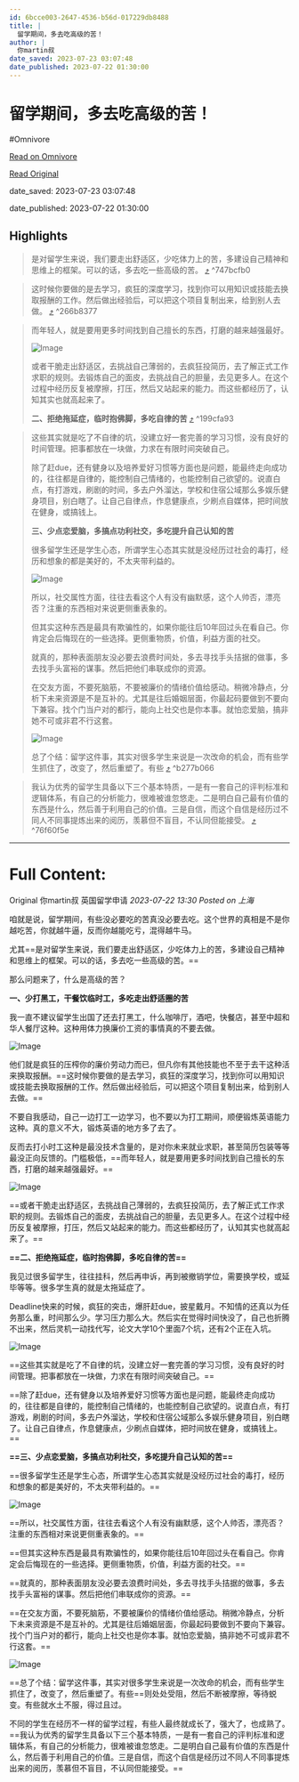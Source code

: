 ```yaml
---
id: 6bcce003-2647-4536-b56d-017229db8488
title: |
  留学期间，多去吃高级的苦！
author: |
  你martin叔
date_saved: 2023-07-23 03:07:48
date_published: 2023-07-22 01:30:00
---
```


# 留学期间，多去吃高级的苦！
#Omnivore

[Read on Omnivore](https://omnivore.app/me/https-mp-weixin-qq-com-s-xr-0-tg-2-b-jy-i-5-ko-xe-cbd-g-0-q-18981934e13)

[Read Original](https://mp.weixin.qq.com/s/xr0-TG2bJyI5KoXeCbdG0Q)

date_saved: 2023-07-23 03:07:48

date_published: 2023-07-22 01:30:00

## Highlights

> 是对留学生来说，我们要走出舒适区，少吃体力上的苦，多建设自己精神和思维上的框架。可以的话，多去吃一些高级的苦。 [⤴️](https://omnivore.app/me/https-mp-weixin-qq-com-s-xr-0-tg-2-b-jy-i-5-ko-xe-cbd-g-0-q-18981934e13#747bcfb0-dd0a-4547-a4b7-3d4ddece5a2c)  ^747bcfb0

> 这时候你要做的是去学习，疯狂的深度学习，找到你可以用知识或技能去换取报酬的工作。然后做出经验后，可以把这个项目复制出来，给到别人去做。 [⤴️](https://omnivore.app/me/https-mp-weixin-qq-com-s-xr-0-tg-2-b-jy-i-5-ko-xe-cbd-g-0-q-18981934e13#266b8377-286d-49f9-908b-3824053a2395)  ^266b8377

> 而年轻人，就是要用更多时间找到自己擅长的东西，打磨的越来越强最好。
> 
> ![Image](https://proxy-prod.omnivore-image-cache.app/0x0,sJ5keZ3iauvNbEMU-ELxHgD1ZFYxRCNwB_cjOITorwXA/https://mmbiz.qpic.cn/mmbiz_png/5rqyUARbltaxWSkW4wVGYAicMS7Ban1M8zxLkr95WKia9a3JgYnk2bJpdSrEaY1cp5y9Y0FPWkibgJib9yNMMWZM7Q/640?wx_fmt=png)
> 
> 或者干脆走出舒适区，去挑战自己薄弱的，去疯狂投简历，去了解正式工作求职的规则。去锻炼自己的面皮，去挑战自己的胆量，去见更多人。在这个过程中经历反复被摩擦，打压，然后又站起来的能力。而这些都经历了，认知其实也就高起来了。
> 
> **二、拒绝拖延症，临时抱佛脚，多吃自律的苦** [⤴️](https://omnivore.app/me/https-mp-weixin-qq-com-s-xr-0-tg-2-b-jy-i-5-ko-xe-cbd-g-0-q-18981934e13#199cfa93-b316-4be1-b3e9-98befcc833ef)  ^199cfa93

> 这些其实就是吃了不自律的坑，没建立好一套完善的学习习惯，没有良好的时间管理。把事都放在一块做，力求在有限时间突破自己。
> 
> 除了赶due，还有健身以及培养爱好习惯等方面也是问题，能最终走向成功的，往往都是自律的，能控制自己情绪的，也能控制自己欲望的。说直白点，有打游戏，刷剧的时间，多去户外溜达，学校和住宿公域那么多娱乐健身项目，别白瞎了。让自己自律点，作息健康点，少刷点自媒体，把时间放在健身，或搞钱上。
> 
> **三、少点恋爱脑，多搞点功利社交，多吃提升自己认知的苦**
> 
> 很多留学生还是学生心态，所谓学生心态其实就是没经历过社会的毒打，经历和想象的都是美好的，不太夹带利益的。
> 
> ![Image](https://proxy-prod.omnivore-image-cache.app/0x0,s_W458V9JB3AnonSjVKncRAgWOBrsJbuKinQ_MT2x-M4/https://mmbiz.qpic.cn/mmbiz_png/5rqyUARbltaxWSkW4wVGYAicMS7Ban1M8xiclu9uxictGI9IZCq32mRetmpZXKeaibaD9NcFWGbCpialWlAcDrZeSAg/640?wx_fmt=png)
> 
> 所以，社交属性方面，往往去看这个人有没有幽默感，这个人帅否，漂亮否？注重的东西相对来说更侧重表象的。
> 
> 但其实这种东西是最具有欺骗性的，如果你能往后10年回过头在看自己。你肯定会后悔现在的一些选择。更侧重物质，价值，利益方面的社交。
> 
> 就真的，那种表面朋友没必要去浪费时间处，多去寻找手头拮据的做事，多去找手头富裕的谋事。然后把他们串联成你的资源。
> 
> 在交友方面，不要死脑筋，不要被廉价的情绪价值给感动。稍微冷静点，分析下未来资源是不是互补的。尤其是往后婚姻层面，你最起码要做到不要向下兼容。找个门当户对的都行，能向上社交也是你本事。就怕恋爱脑，搞非她不可或非君不行这套。
> 
> ![Image](https://proxy-prod.omnivore-image-cache.app/0x0,sEWuMz171UHGOfTLIu2tOgcAi2OhW9D-NuFh686t-vKI/https://mmbiz.qpic.cn/mmbiz_png/5rqyUARbltaxWSkW4wVGYAicMS7Ban1M8ZMOBpMQFRpQg7Lz8siaQ4CEBUvvEm0XuqF1iae6XXkCZvvmArbxEuTSw/640?wx_fmt=png)
> 
> 总了个结：留学这件事，其实对很多学生来说是一次改命的机会，而有些学生抓住了，改变了，然后重塑了。有些 [⤴️](https://omnivore.app/me/https-mp-weixin-qq-com-s-xr-0-tg-2-b-jy-i-5-ko-xe-cbd-g-0-q-18981934e13#b277b066-b9fb-4854-868b-afcfee963a73)  ^b277b066

> 我认为优秀的留学生具备以下三个基本特质，一是有一套自己的评判标准和逻辑体系，有自己的分析能力，很难被谁忽悠走。二是明白自己最有价值的东西是什么，然后善于利用自己的价值。三是自信，而这个自信是经历过不同人不同事提炼出来的阅历，羡慕但不盲目，不认同但能接受。 [⤴️](https://omnivore.app/me/https-mp-weixin-qq-com-s-xr-0-tg-2-b-jy-i-5-ko-xe-cbd-g-0-q-18981934e13#76f60f5e-f8cd-41af-84cb-8e5dfa25e397)  ^76f60f5e


--- 

# Full Content: 

Original 你martin叔  英国留学申请 _2023-07-22 13:30_ _Posted on 上海_ 

咱就是说，留学期间，有些没必要吃的苦真没必要去吃。这个世界的真相是不是你越吃苦，你就越牛逼，反而你越能吃亏，混得越牛马。

尤其==是对留学生来说，我们要走出舒适区，少吃体力上的苦，多建设自己精神和思维上的框架。可以的话，多去吃一些高级的苦。==

那么问题来了，什么是高级的苦？

**一、少打黑工，干餐饮临时工，多吃走出舒适圈的苦**

我一直不建议留学生出国了还去打黑工，什么咖啡厅，酒吧，快餐店，甚至中超和华人餐厅这种。这种用体力换廉价工资的事情真的不要去做。

![Image](https://proxy-prod.omnivore-image-cache.app/0x0,sE8ObuY9OIp2UU6WarPVLa4EGJXSPk0yEhDICLGl9YO0/https://mmbiz.qpic.cn/mmbiz_png/5rqyUARbltaxWSkW4wVGYAicMS7Ban1M8dYZM0HaSKPz7fUQdz7O66aiceQ22pf6dmib51CmLNib68qcNHib4iaOT3Dg/640?wx_fmt=png)

他们就是疯狂的压榨你的廉价劳动力而已，但凡你有其他技能也不至于去干这种活来换取报酬。==这时候你要做的是去学习，疯狂的深度学习，找到你可以用知识或技能去换取报酬的工作。然后做出经验后，可以把这个项目复制出来，给到别人去做。==

不要自我感动，自己一边打工一边学习，也不要以为打工期间，顺便锻炼英语能力这种。真的意义不大，锻炼英语的地方多了去了。

反而去打小时工这种是最没技术含量的，是对你未来就业求职，甚至简历包装等等最没正向反馈的。门槛极低，==而年轻人，就是要用更多时间找到自己擅长的东西，打磨的越来越强最好。==

![Image](https://proxy-prod.omnivore-image-cache.app/0x0,sJ5keZ3iauvNbEMU-ELxHgD1ZFYxRCNwB_cjOITorwXA/https://mmbiz.qpic.cn/mmbiz_png/5rqyUARbltaxWSkW4wVGYAicMS7Ban1M8zxLkr95WKia9a3JgYnk2bJpdSrEaY1cp5y9Y0FPWkibgJib9yNMMWZM7Q/640?wx_fmt=png)

==或者干脆走出舒适区，去挑战自己薄弱的，去疯狂投简历，去了解正式工作求职的规则。去锻炼自己的面皮，去挑战自己的胆量，去见更多人。在这个过程中经历反复被摩擦，打压，然后又站起来的能力。而这些都经历了，认知其实也就高起来了。==

**==二、拒绝拖延症，临时抱佛脚，多吃自律的苦==**

我见过很多留学生，往往挂科，然后再申诉，再到被撤销学位，需要换学校，或延毕等等。很多学生真的就是太拖延症了。

Deadline快来的时候，疯狂的突击，爆肝赶due，披星戴月。不知情的还真以为任务那么重，时间那么少。学习压力那么大。然后实在觉得时间快没了，自己也折腾不出来，然后灵机一动找代写，论文大学10个里面7个坑，还有2个正在入坑。

![Image](https://proxy-prod.omnivore-image-cache.app/0x0,sqP3_pkf_1qllLuUmHzdG6tOBNi-2SJ-iJGcq4HXGBUw/https://mmbiz.qpic.cn/mmbiz_png/5rqyUARbltaxWSkW4wVGYAicMS7Ban1M8icBFHfXG3nf1OPu8gmAXgiaSDSotGicIJTASSd0g6rBsfVaSNFrZlJMGg/640?wx_fmt=png)

==这些其实就是吃了不自律的坑，没建立好一套完善的学习习惯，没有良好的时间管理。把事都放在一块做，力求在有限时间突破自己。==

==除了赶due，还有健身以及培养爱好习惯等方面也是问题，能最终走向成功的，往往都是自律的，能控制自己情绪的，也能控制自己欲望的。说直白点，有打游戏，刷剧的时间，多去户外溜达，学校和住宿公域那么多娱乐健身项目，别白瞎了。让自己自律点，作息健康点，少刷点自媒体，把时间放在健身，或搞钱上。==

**==三、少点恋爱脑，多搞点功利社交，多吃提升自己认知的苦==**

==很多留学生还是学生心态，所谓学生心态其实就是没经历过社会的毒打，经历和想象的都是美好的，不太夹带利益的。==

![Image](https://proxy-prod.omnivore-image-cache.app/0x0,s_W458V9JB3AnonSjVKncRAgWOBrsJbuKinQ_MT2x-M4/https://mmbiz.qpic.cn/mmbiz_png/5rqyUARbltaxWSkW4wVGYAicMS7Ban1M8xiclu9uxictGI9IZCq32mRetmpZXKeaibaD9NcFWGbCpialWlAcDrZeSAg/640?wx_fmt=png)

==所以，社交属性方面，往往去看这个人有没有幽默感，这个人帅否，漂亮否？注重的东西相对来说更侧重表象的。==

==但其实这种东西是最具有欺骗性的，如果你能往后10年回过头在看自己。你肯定会后悔现在的一些选择。更侧重物质，价值，利益方面的社交。==

==就真的，那种表面朋友没必要去浪费时间处，多去寻找手头拮据的做事，多去找手头富裕的谋事。然后把他们串联成你的资源。==

==在交友方面，不要死脑筋，不要被廉价的情绪价值给感动。稍微冷静点，分析下未来资源是不是互补的。尤其是往后婚姻层面，你最起码要做到不要向下兼容。找个门当户对的都行，能向上社交也是你本事。就怕恋爱脑，搞非她不可或非君不行这套。==

![Image](https://proxy-prod.omnivore-image-cache.app/0x0,sEWuMz171UHGOfTLIu2tOgcAi2OhW9D-NuFh686t-vKI/https://mmbiz.qpic.cn/mmbiz_png/5rqyUARbltaxWSkW4wVGYAicMS7Ban1M8ZMOBpMQFRpQg7Lz8siaQ4CEBUvvEm0XuqF1iae6XXkCZvvmArbxEuTSw/640?wx_fmt=png)

==总了个结：留学这件事，其实对很多学生来说是一次改命的机会，而有些学生抓住了，改变了，然后重塑了。有些==则处处受阻，然后不断被摩擦，等待蜕变。有些就水土不服，得过且过。

不同的学生在经历不一样的留学过程，有些人最终就成长了，强大了，也成熟了。==我认为优秀的留学生具备以下三个基本特质，一是有一套自己的评判标准和逻辑体系，有自己的分析能力，很难被谁忽悠走。二是明白自己最有价值的东西是什么，然后善于利用自己的价值。三是自信，而这个自信是经历过不同人不同事提炼出来的阅历，羡慕但不盲目，不认同但能接受。==
